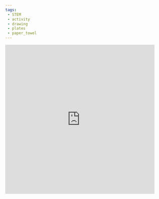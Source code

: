 ```yaml
---
tags:
 - STEM
 - activity
 - drawing
 - plates
 - paper_towel
---
```

<iframe src="https://www.facebook.com/plugins/video.php?height=476&href=https%3A%2F%2Fwww.facebook.com%2FZippiKidsCorner%2Fvideos%2F1626120184529161%2F&show_text=false&width=476&t=0" width="476" height="476" style="border:none;overflow:hidden" scrolling="no" frameborder="0" allowfullscreen="true" allow="autoplay; clipboard-write; encrypted-media; picture-in-picture; web-share" allowFullScreen="true"></iframe>
